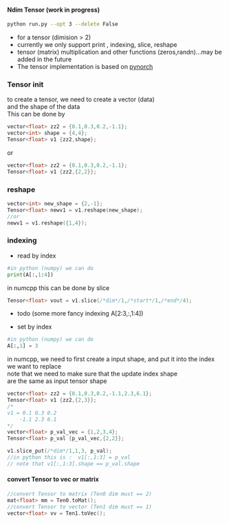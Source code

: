 #### Ndim Tensor (work in progress)
```sh
python run.py --opt 3 --delete False
```
- for a tensor (dimision > 2)  
- currently we only support print , indexing, slice, reshape 
- tensor (matrix) multiplication and other functions (zeros,randn)...may be added in the future 
- The tensor implementation is based on [pynorch](https://github.com/lucasdelimanogueira/PyNorch)  

### Tensor init  
to create a tensor, we need to create a vector (data)   
and the shape of the data  
This can be done by   
```cpp
vector<float> zz2 = {0.1,0.3,0.2,-1.1};
vector<int> shape = {4,4};
Tensor<float> v1 {zz2,shape};
```
or 
```cpp
vector<float> zz2 = {0.1,0.3,0.2,-1.1};
Tensor<float> v1 {zz2,{2,2}};
```

### reshape
```cpp
vector<int> new_shape = {2,-1};
Tensor<float> newv1 = v1.reshape(new_shape);
//or 
newv1 = v1.reshape({1,4});
```
### indexing
- read by index
```py
#in python (numpy) we can do  
print(A[:,1:4])
```
in numcpp this can be done by slice  
```cpp
Tensor<float> vout = v1.slice(/*dim*/1,/*start*/1,/*end*/4);
```
- todo (some more fancy indexing A[2:3,:,1:4]) 

- set by index 
```py
#in python (numpy) we can do  
A[:,1] = 3
```
in numcpp, we need to first create a input shape, 
and put it into the index we want to replace   
note that we need to make sure that the update index shape   
are the same as input tensor shape  
```cpp
vector<float> zz2 = {0.1,0.3,0.2,-1.1,2.3,6.1};
Tensor<float> v1 {zz2,{2,3}};
/*
v1 = 0.1 0.3 0.2  
    -1.1 2.3 6.1
*/
vector<float> p_val_vec = {1,2,3,4}; 
Tensor<float> p_val {p_val_vec,{2,2}};

v1.slice_put(/*dim*/1,1,3, p_val);
//in python this is :  v1[:,1:3] = p_val  
// note that v1[:,1:3].shape == p_val.shape
```  

#### convert Tensor to vec or matrix  

```cpp
//convert Tensor to matrix (Ten0 dim must == 2)
mat<float> mm = Ten0.toMat();
//convert Tensor to vector (Ten1 dim must == 1)
vector<float> vv = Ten1.toVec();
```